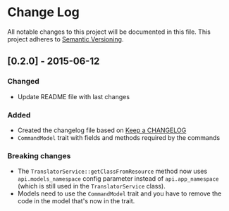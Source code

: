 # Change Log
All notable changes to this project will be documented in this file.
This project adheres to [Semantic Versioning](http://semver.org/).

## [0.2.0] - 2015-06-12
### Changed
- Update README file with last changes

### Added
- Created the changelog file based on [Keep a CHANGELOG](http://keepachangelog.com/)
- `CommandModel` trait with fields and methods required by the commands

### Breaking changes
- The `TranslatorService::getClassFromResource` method now uses `api.models_namespace` config parameter instead of
  `api.app_namespace` (which is still used in the `TranslatorService` class).
- Models need to use the `CommandModel` trait and you have to remove the code in the model that's now in the trait.
